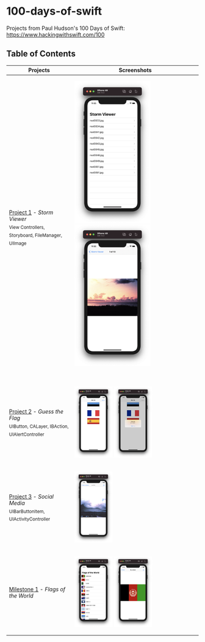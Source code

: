 # 100-days-of-swift
Projects from Paul Hudson's 100 Days of Swift: 
https://www.hackingwithswift.com/100

## Table of Contents

Projects                                         | Screenshots 
------------                                     |----------------
[Project 1](Project1) - *Storm Viewer* <br/> <sub> View Controllers, Storyboard, FileManager, UIImage </sub> | <p float="left"> <img src="Project1/Screenshots/screenshot1.png" width="200" /> <img src="Project1/Screenshots/screenshot2.png" width="200" /> <img width=500/> </p>
[Project 2](Project2) - *Guess the Flag* <br/> <sub> UIButton, CALayer, IBAction, UIAlertController</sub> | <p float="left"> <img src="Project2/Screenshots/screenshot1.png" width="100" /> <img src="Project2/Screenshots/screenshot2.png" width="100" /> </p>
[Project 3](Project3) - *Social Media* <br/> <sub> UIBarButtonItem, UIActivityController </sub> | <p float="left"> <img src="Project3/Screenshots/screenshot1.png" width="100" /> </p>
[Milestone 1](Milestone1) - *Flags of the World* <br/> |  <p float="left"> <img src="Milestone1/Screenshots/screenshot1.png" width="100" /> <img src="Milestone1/Screenshots/screenshot2.png" width="100" /> </p>

